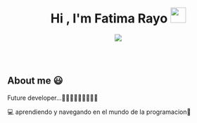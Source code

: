 <h1 align="center"><b>Hi , I'm Fatima Rayo </b><img src="https://media.giphy.com/media/hvRJCLFzcasrR4ia7z/giphy.gif" width="35"></h1>
<!--  -->
<p align="center">
  <a href="https://github.com/DenverCoder1/readme-typing-svg"><img src="https://readme-typing-svg.herokuapp.com?font=Time+New+Roman&color=blue&size=25&center=true&vCenter=true&width=600&height=100&lines=Welcome+to+my+git,;love+and+hate+it;programing+today;Cuchaoo;"></a>
</p>


<br>



	
 


<br>
<h2>About me 😃</h2>
<!--Intro start-->

<p align="left">
Future developer...👩🏽‍💻👩🏽‍💻👩🏽‍💻

💻 aprendiendo y navegando en el mundo de la programacion🚀

